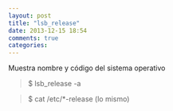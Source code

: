 ```yaml
---
layout: post
title: "lsb_release"
date: 2013-12-15 18:54
comments: true
categories: 
---
```

Muestra nombre y código del sistema operativo

>$ lsb_release -a 

>$ cat /etc/*-release (lo mismo)

